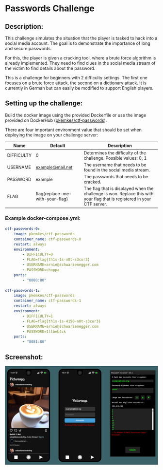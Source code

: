 # Passwords Challenge

## Description:

This challenge simulates the situation that the player is tasked to hack into a social media account. The goal is to demonstrate the importance of long and secure passwords.

For this, the player is given a cracking tool, where a brute force algorithm is already implemented. They need to find clues in the social media stream of the victim to find details about the password.

This is a challenge for beginners with 2 difficulty settings. The first one focuses on a brute force attack, the second on a dictionary attack. It is currently in German but can easily be modified to support English players.

## Setting up the challenge:

Build the docker image using the provided Dockerfile or use the image provided on DockerHub ([pkemkes/ctf-passwords](https://hub.docker.com/repository/docker/pkemkes/ctf-passwords/general)).

There are four important environment value that should be set when deploying the image on your challenge server:

| Name | Default | Description |
|--------|--------|---|
| DIFFICULTY | 0 | Determines the difficulty of the challenge. Possible values: 0, 1 |
| USERNAME | example@mail.net | The username that needs to be found in the social media stream. |
| PASSWORD | example | The passwords that needs to be cracked. |
| FLAG | flag{replace-me-with-your-flag} | The flag that is displayed when the challenge is won. Replace this with your flag that is registered in your CTF server. |

### Example docker-compose.yml:

```yaml
ctf-passwords-0:
    image: pkemkes/ctf-passwords
    container_name: ctf-passwords-0
    restart: always
    environment:
        - DIFFICULTY=0
        - FLAG=flag{th1s-1s-n0t-s3cur3}
        - USERNAME=arnie@schwarzenegger.com
        - PASSWORD=choppa
    ports:
        - "8080:80"

ctf-passwords-1:
    image: pkemkes/ctf-passwords
    container_name: ctf-passwords-1
    restart: always
    environment:
        - DIFFICULTY=1
        - FLAG=flag{th1s-1s-4150-n0t-s3cur3}
        - USERNAME=arnie@schwarzenegger.com
        - PASSWORD=1llbeb4ck
    ports:
        - "8081:80"
```

## Screenshot:

<img src="./assets/screenshot.png" alt="screenshot.png" width="800"/>
